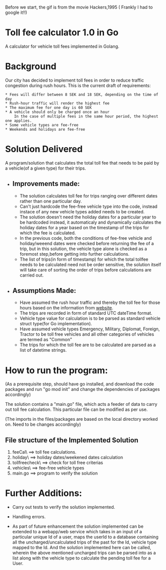 Before we start, the gif is from the movie Hackers,1995 ( Frankly I had to google it!!)

# Toll fee calculator 1.0 in Go
A calculator for vehicle toll fees implemented in Golang.

# Background

Our city has decided to implement toll fees in order to reduce traffic congestion during rush hours. This is the current draft of requirements:

    * Fees will differ between 8 SEK and 18 SEK, depending on the time of day
    * Rush-hour traffic will render the highest fee
    * The maximum fee for one day is 60 SEK
    * A vehicle should only be charged once an hour
        In the case of multiple fees in the same hour period, the highest one applies.
    * Some vehicle types are fee-free
    * Weekends and holidays are fee-free

# Solution Delivered

A program/solution that calculates the total toll fee that needs to be paid by a vehicle(of a given type) for their trips.

+  ## Improvements made:

    * The solution calculates toll fee for trips ranging over different dates rather than one particular day. 
    * Can't just hardcode the fee-free vehicle type into the code, instead instace of any new vehicle types added needs to be created.
    * The solution doesn't need the holiday dates for a particular year to be hardcoded instead, it automaticaly and dynamically calculates the holiday dates for a year based on the timestamp of the trips for which the fee is calculated.
    * In the previous code, both the conditions of fee-free vehicle and holiday/weeend dates were checked before returning the fee of a trip, but in this solution, the vehicle type alone is checked as a foremost step,before getting into further calculations.
    * The list of trips(in form of timestamp) for which the total tollfee needs to be calculated need not be order sensitive, the solution itself will take care of sorting the order of trips before calculations are carried out.

+   ## Assumptions Made:

    * Have assumed the rush hour traffic and thereby the toll fee for those hours based on the information from [website](https://www.transportstyrelsen.se/en/road/road-tolls/Congestion-taxes-in-Stockholm-and-Goteborg/congestion-tax-in-gothenburg/hours-and-amounts-in-gothenburg/).
    * The trips are recorded in form of standard UTC dateTime format.
    * Vehicle type value for calculation is to be parsed as standard vehicle struct type(for Go implementation).
    * Have assumed vehicle types Emergency, Military, Diplomat, Foreign, Tractor to be toll free vehicles and all other categories of vehicles are termed as "Common"
    * The trips for which the toll fee are to be calculated are parsed as a list of datetime strings.

# How to run the program:

(As a prerequisite step, should have go installed, and download the code packages and run "go mod init" and change the dependencies of packages accordingly)

The solution contains a "main.go" file, which acts a feeder of data to carry out toll fee calculation. This particular file can be modified as per use.

(The imports in the files/packages are based on the local directory worked on. Need to be changes accordingly)

## File structure of the Implemented Solution

1. feeCal\ ==> toll fee calculations.
2. holiday\ ==> holiday dates/weekened dates calculation
3. tollfreecheck\ ==> check for toll free criterias
4. vehicles\ ==> fee-free vehicle types
5. main.go ==> program to verify the solution

# Further Additions:

* Carry out tests to verify the solution implemented.

* Handling errors.

* As part of future enhancement the solution implemented can be extended to a webapp/web service which takes in an input of a particular unique Id of a user, maps the userId to a database containing all the uncharged/uncalculated trips of the past for the Id, vehicle type mapped to the Id. And the solution implemented here can be called, wherein the above mentioned uncharged trips can be parsed into as a list along with the vehicle type to calculate the pending toll fee for a User.

